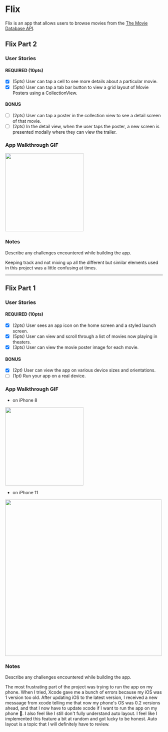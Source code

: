 # Flix

Flix is an app that allows users to browse movies from the [The Movie Database API](http://docs.themoviedb.apiary.io/#).

## Flix Part 2

### User Stories

#### REQUIRED (10pts)
- [x] (5pts) User can tap a cell to see more details about a particular movie.
- [x] (5pts) User can tap a tab bar button to view a grid layout of Movie Posters using a CollectionView.

#### BONUS
- [ ] (2pts) User can tap a poster in the collection view to see a detail screen of that movie.
- [ ] (2pts) In the detail view, when the user taps the poster, a new screen is presented modally where they can view the trailer.

### App Walkthrough GIF

<img src="https://recordit.co/58qLJXwbBS" width=250><br>

### Notes
Describe any challenges encountered while building the app.

Keeping track and not mixing up all the different but similar elements used in this project was a little confusing at times.

---

## Flix Part 1

### User Stories

#### REQUIRED (10pts)
- [x] (2pts) User sees an app icon on the home screen and a styled launch screen.
- [x] (5pts) User can view and scroll through a list of movies now playing in theaters.
- [x] (3pts) User can view the movie poster image for each movie.

#### BONUS
- [x] (2pt) User can view the app on various device sizes and orientations.
- [ ] (1pt) Run your app on a real device.

### App Walkthrough GIF

  - on iPhone 8

<img src="http://g.recordit.co/KU4BNoe0fW.gif" width=250><br>

  - on iPhone 11

<img src="http://g.recordit.co/fwth2x89J0.gif" width=500><br>

### Notes
Describe any challenges encountered while building the app.

The most frustrating part of the project was trying to run the app on my phone. When I tried, Xcode gave me a bunch of errors because my iOS was 1 version too old. After updating iOS to the latest version, I received a new messaage from xcode telling me that now my phone's OS was 0.2 versions ahead, and that I now have to update xcode if I want to run the app on my phone 🙂. 
I also feel like I still don't fully understand auto layout. I feel like I implemented this feature a bit at random and got lucky to be honest. Auto layout is a topic that I will definitely have to review. 
